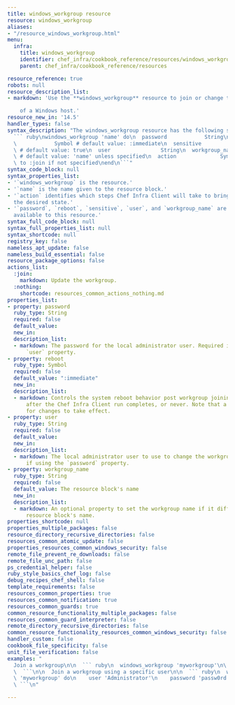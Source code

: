```yaml
---
title: windows_workgroup resource
resource: windows_workgroup
aliases:
- "/resource_windows_workgroup.html"
menu:
  infra:
    title: windows_workgroup
    identifier: chef_infra/cookbook_reference/resources/windows_workgroup windows_workgroup
    parent: chef_infra/cookbook_reference/resources

resource_reference: true
robots: null
resource_description_list:
- markdown: 'Use the **windows_workgroup** resource to join or change the workgroup

    of a Windows host.'
resource_new_in: '14.5'
handler_types: false
syntax_description: "The windows_workgroup resource has the following syntax:\n\n\
  ``` ruby\nwindows_workgroup 'name' do\n  password            String\n  reboot  \
  \            Symbol # default value: :immediate\n  sensitive           true, false\
  \ # default value: true\n  user                String\n  workgroup_name      String\
  \ # default value: 'name' unless specified\n  action              Symbol # defaults\
  \ to :join if not specified\nend\n```"
syntax_code_block: null
syntax_properties_list:
- '`windows_workgroup` is the resource.'
- '`name` is the name given to the resource block.'
- '`action` identifies which steps Chef Infra Client will take to bring the node into
  the desired state.'
- '`password`, `reboot`, `sensitive`, `user`, and `workgroup_name` are the properties
  available to this resource.'
syntax_full_code_block: null
syntax_full_properties_list: null
syntax_shortcode: null
registry_key: false
nameless_apt_update: false
nameless_build_essential: false
resource_package_options: false
actions_list:
  :join:
    markdown: Update the workgroup.
  :nothing:
    shortcode: resources_common_actions_nothing.md
properties_list:
- property: password
  ruby_type: String
  required: false
  default_value: 
  new_in: 
  description_list:
  - markdown: The password for the local administrator user. Required if using the
      `user` property.
- property: reboot
  ruby_type: Symbol
  required: false
  default_value: ":immediate"
  new_in: 
  description_list:
  - markdown: Controls the system reboot behavior post workgroup joining. Reboot immediately,
      after the Chef Infra Client run completes, or never. Note that a reboot is necessary
      for changes to take effect.
- property: user
  ruby_type: String
  required: false
  default_value: 
  new_in: 
  description_list:
  - markdown: The local administrator user to use to change the workgroup. Required
      if using the `password` property.
- property: workgroup_name
  ruby_type: String
  required: false
  default_value: The resource block's name
  new_in: 
  description_list:
  - markdown: An optional property to set the workgroup name if it differs from the
      resource block's name.
properties_shortcode: null
properties_multiple_packages: false
resource_directory_recursive_directories: false
resources_common_atomic_update: false
properties_resources_common_windows_security: false
remote_file_prevent_re_downloads: false
remote_file_unc_path: false
ps_credential_helper: false
ruby_style_basics_chef_log: false
debug_recipes_chef_shell: false
template_requirements: false
resources_common_properties: true
resources_common_notification: true
resources_common_guards: true
common_resource_functionality_multiple_packages: false
resources_common_guard_interpreter: false
remote_directory_recursive_directories: false
common_resource_functionality_resources_common_windows_security: false
handler_custom: false
cookbook_file_specificity: false
unit_file_verification: false
examples: "
  Join a workgroup\n\n  ``` ruby\n  windows_workgroup 'myworkgroup'\n\
  \  ```\n\n  Join a workgroup using a specific user\n\n  ``` ruby\n  windows_workgroup\
  \ 'myworkgroup' do\n    user 'Administrator'\n    password 'passw0rd'\n  end\n \
  \ ```\n"

---
```

